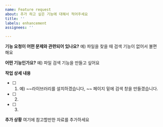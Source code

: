 ```yaml
---
name: Feature request
about: 추가 하고 싶은 기능에 대해서 적어주세요
title: ''
labels: enhancement
assignees: ''

---
```


**기능 요청이 어떤 문제와 관련되어 있나요?**
예) 파일을 찾을 때 검색 기능이 없어서 불편해요

**어떤 기능인가요?**
예) 파일 검색 기능을 만들고 싶어요

**작업 상세 내용**
- [ ] 1. 예) ~~라이브러리를 설치하겠습니다, ~~ 페이지 밑에 검색 창을 만들겠습니다.
- [ ] 2.
- [ ] 3.

**추가 상황**
여기에 참고할만한 자료를 추가하세요
